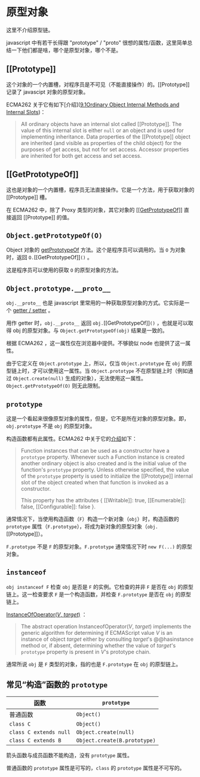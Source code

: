 # 原型对象

这里不介绍原型链。

javascript 中有若干长得跟 "prototype" / "proto" 很想的属性/函数，这里简单总结一下他们都是啥，哪个是原型对象，哪个不是。

## [[Prototype]]

这个对象的一个内置槽，对程序员是不可见（不能直接操作）的。[[Prototype]] 记录了 javascipt 对象的原型对象。

ECMA262 关于它有如下[介绍]([9.1Ordinary Object Internal Methods and Internal Slots](https://www.ecma-international.org/ecma-262/#sec-ordinary-object-internal-methods-and-internal-slots))：

> All ordinary objects have an internal slot called [[Prototype]]. The value of this internal slot is either `null` or an object and is used for implementing inheritance. Data properties of the [[Prototype]] object are inherited (and visible as properties of the child object) for the purposes of get access, but not for set access. Accessor properties are inherited for both get access and set access.

## [[GetPrototypeOf]]

这也是对象的一个内置槽，程序员无法直接操作。它是一个方法，用于获取对象的 [[Prototype]] 槽。

在 ECMA262 中，除了 Proxy 类型的对象，其它对象的 [\[\[GetPrototypeOf\]\]](https://www.ecma-international.org/ecma-262/#sec-ordinary-object-internal-methods-and-internal-slots-getprototypeof) 直接返回 [[Prototype]] 的值。

## `Object.getPrototypeOf(O)`

Object 对象的 [getPrototypeOf](https://www.ecma-international.org/ecma-262/#sec-object.getprototypeof) 方法。这个是程序员可以调用的。当 `O` 为对象时，返回 `O.`[[GetPrototypeOf]]`()` 。

这是程序员可以使用的获取 `O` 的原型对象的方法。

## `Object.prototype.__proto__`

`obj.__proto__` 也是 javascript 里常用的一种获取原型对象的方式。它实际是一个 [getter / setter](https://www.ecma-international.org/ecma-262/#sec-object.prototype.__proto__) 。

用作 getter 时，`obj.__proto__` 返回 `obj.`[[GetPrototypeOf]]`()` ，也就是可以取得 obj 的原型对象。与 `Object.getPrototypeOf(obj)` 结果是一致的。

根据 ECMA262 ，这一属性仅在浏览器中提供。不够貌似 node 也提供了这一属性。

由于它定义在 `Object.prototype` 上，所以，仅当 `Object.prototype` 在 `obj` 的原型链上时，才可以使用这一属性。当 `Object.prototype` 不在原型链上时（例如通过 `Object.create(null)` 生成的对象），无法使用这一属性。`Object.getPrototypeOf(O)` 则无此限制。

## `prototype`

这是一个看起来很像原型对象的属性，但是，它不是所在对象的原型对象。即，`obj.prototype` 不是 `obj` 的原型对象。

构造函数都有此属性。ECMA262 中关于它的[介绍](https://www.ecma-international.org/ecma-262/#sec-function-instances-prototype)如下：

> Function instances that can be used as a constructor have a `prototype` property. Whenever such a Function instance is created another ordinary object is also created and is the initial value of the function's `prototype` property. Unless otherwise specified, the value of the `prototype` property is used to initialize the [[Prototype]] internal slot of the object created when that function is invoked as a constructor.
>
> This property has the attributes { [[Writable]]: true, [[Enumerable]]: false, [[Configurable]]: false }.

通常情况下，当使用构造函数（`F`）构造一个新对象（`obj`）时，构造函数的 `prototype` 属性（`F.prototype`），将成为新对象的原型对象（`obj.`[[Prototype]]）。

`F.prototype` 不是 `F` 的原型对象。`F.prototype` 通常情况下时 `new F(...)` 的原型对象。

## `instanceof`

`obj instanceof F` 检查 `obj` 是否是 `F` 的实例。它检查的并非 `F` 是否在 `obj` 的原型链上。这一检查要求 `F` 是一个构造函数，并检查 `F.prototype` 是否在 `obj` 的原型链上。

[InstanceOfOperator(*V*, *target*)](https://www.ecma-international.org/ecma-262/#sec-instanceofoperator) ：
> The abstract operation InstanceofOperator(*V*, *target*) implements the generic algorithm for determining if ECMAScript value *V* is an instance of object *target* either by consulting *target*'s @@hasinstance method or, if absent, determining whether the value of *target*'s `prototype` property is present in *V*'s prototype chain.

通常所说 `obj` 是 `F` 类型的对象，指的也是 `F.prototype` 在 `obj` 的原型链上。

## 常见“构造”函数的 `prototype`

| 函数 | `prototype` |
|---|----|
| 普通函数 | `Object()` |
| `class C` | `Object()` |
| `class C extends null` | `Object.create(null)` |
| `class C extends B` | `Object.create(B.prototype)` |

箭头函数与成员函数不能构造，没有 `prototype` 属性。

普通函数的 `prototype` 属性是可写的，`class` 的 `prototype` 属性是不可写的。
